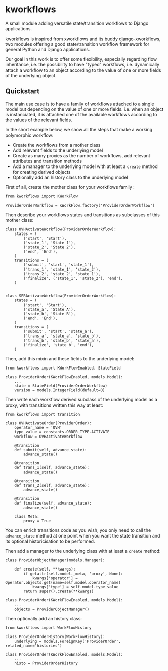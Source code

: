 # kworkflows

A small module adding versatile state/transition workflows to Django applications.

kworkflows is inspired from xworkflows and its buddy django-xworkflows, two modules offering a good state/transition workflow framework for general Python and Django applications.

Our goal in this work is to offer some flexibility, especially regarding flow inheritance, i.e. the possibility to have "typed" workflows, i.e. dynamically attach a workflow to an object according to the value of one or more fields of the underlying object.


## Quickstart

The main use case is to have a family of workflows attached to a single model but depending on the value of one or more fields.
i.e. when an object is instanciated, it is attached one of the available workflows according to the values of the relevant fields.

In the short example below, we show all the steps that make a working polymorphic workflow:
 - Create the workflows from a mother class
 - Add relevant fields to the underlying model
 - Create as many proxies as the number of workflows, add relevant attributes and transition methods
 - Add a manager to the underlying model with at least a `create` method for creating derived objects
 - Optionally add an history class to the underlying model

First of all, create the mother class for your workflows family :

```
from kworkflows import KWorkFlow

ProviderOrderWorkflow = KWorkFlow.factory('ProviderOrderWorkflow')
```

Then describe your workflows states and transitions as subclasses of this mother class:
```
class OVHActivateWorkflow(ProviderOrderWorkflow):
    states = (
        ('start', 'Start'),
        ('state_1', 'State 1'),
        ('state_2', 'State 2'),
        ('end', 'End'),
    )
    transitions = (
        ('submit', 'start', 'state_1'),
        ('trans_1', 'state_1', 'state_2'),
        ('trans_2', 'state_2', 'state_1'),
        ('finalize', ('state_1', 'state_2'), 'end'),
    )


class SFRActivateWorkflow(ProviderOrderWorkflow):
    states = (
        ('start', 'Start'),
        ('state_a', 'State A'),
        ('state_b', 'State B'),
        ('end', 'End'),
    )
    transitions = (
        ('submit', 'start', 'state_a'),
        ('trans_a', 'state_a', 'state_b'),
        ('trans_b', 'state_b', 'state_a'),
        ('finalize', 'state_b', 'end'),
    )
```

Then, add this mixin and these fields to the underlying model:

```
from kworkflows import KWorkFlowEnabled, StateField

class ProviderOrder(KWorkFlowEnabled, models.Model):
    ...
    state = StateField(ProviderOrderWorkflow)
    version = models.IntegerField(default=0)
```

Then write each workflow derived subclass of the underlying model as a proxy,
with transitions written this way at least:
```
from kworkflows import transition

class OVHActivateOrder(ProviderOrder):
    operator_name = 'OVH'
    type_value = constants.ORDER_TYPE.ACTIVATE
    workflow = OVHActivateWorkflow

    @transition
    def submit(self, advance_state):
        advance_state()

    @transition
    def trans_1(self, advance_state):
        advance_state()

    @transition
    def trans_2(self, advance_state):
        advance_state()

    @transition
    def finalize(self, advance_state):
        advance_state()

    class Meta:
        proxy = True
```
You can enrich transitions code as you wish, you only need to call
the `advance_state` method at one point when you want the state transition
and its optional historicisation to be performed.

Then add a manager to the underlying class with at least a `create` method:
```
class ProviderObjectManager(models.Manager):

    def create(self, **kwargs):
        if getattr(self.model._meta, 'proxy', None):
            kwargs['operator'] = Operator.objects.get(name=self.model.operator_name)
            kwargs['type'] = self.model.type_value
        return super().create(**kwargs)

class ProviderOrder(KWorkFlowEnabled, models.Model):
    ...
    objects = ProviderObjectManager()
```

Then optionally add an history class:
```
from kworkflows import WorkFlowHistory

class ProviderOrderHistory(WorkFlowHistory):
    underlying = models.ForeignKey('ProviderOrder', related_name='histories')

class ProviderOrder(KWorkFlowEnabled, models.Model):
    ...
    histo = ProviderOrderHistory
```
